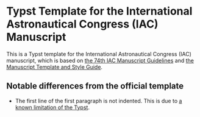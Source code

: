 # Typst Template for the International Astronautical Congress (IAC) Manuscript

This is a Typst template for the International Astronautical Congress (IAC) manuscript, which is based on [the 74th IAC Manuscript Guidelines](https://www.iafastro.org/assets/files/IAC%202023%20Manuscript%20Guidelines.pdf) and [the Manuscript Template and Style Guide](https://www.iafastro.org/assets/files/IAC%202023_Manuscript-Template.doc).

## Notable differences from the official template

- The first line of the first paragraph is not indented. This is due to [a known limitation of the Typst](https://github.com/typst/typst/issues/311).
